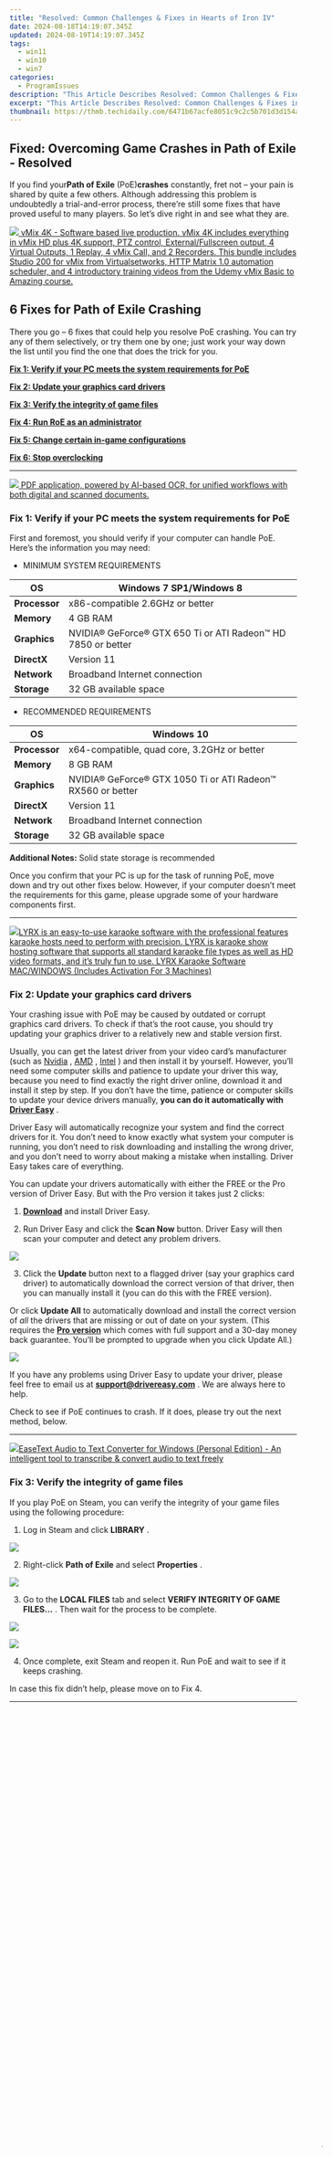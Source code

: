 ```yaml
---
title: "Resolved: Common Challenges & Fixes in Hearts of Iron IV"
date: 2024-08-18T14:19:07.345Z
updated: 2024-08-19T14:19:07.345Z
tags:
  - win11
  - win10
  - win7
categories:
  - ProgramIssues
description: "This Article Describes Resolved: Common Challenges & Fixes in Hearts of Iron IV"
excerpt: "This Article Describes Resolved: Common Challenges & Fixes in Hearts of Iron IV"
thumbnail: https://thmb.techidaily.com/6471b67acfe8051c9c2c5b701d3d154a93913c9b510e1febb60299ae780985b8.jpg
---
```


## Fixed: Overcoming Game Crashes in Path of Exile - Resolved

If you find your**Path of Exile** (PoE)**crashes** constantly, fret not – your pain is shared by quite a few others. Although addressing this problem is undoubtedly a trial-and-error process, there’re still some fixes that have proved useful to many players. So let’s dive right in and see what they are.

<!-- affiliate ads begin -->
<a href="https://secure.2checkout.com/order/checkout.php?PRODS=30901369&QTY=1&AFFILIATE=108875&CART=1"> <img src="https://secure.avangate.com/images/merchant/ce9a6fb2becc2d235e62b125e9260102/products/1_copy_vMixCallScreenshot1-large.jpg" border="0"> vMix 4K - Software based live production. vMix 4K includes everything in vMix HD plus 4K support, PTZ control, External/Fullscreen output, 4 Virtual Outputs, 1 Replay, 4 vMix Call, and 2 Recorders. 
This bundle includes Studio 200 for vMix from Virtualsetworks, HTTP Matrix 1.0 automation scheduler, and 4 introductory training videos from the Udemy vMix Basic to Amazing course. </a>
<!-- affiliate ads end -->
## 6 Fixes for Path of Exile Crashing

 There you go – 6 fixes that could help you resolve PoE crashing. You can try any of them selectively, or try them one by one; just work your way down the list until you find the one that does the trick for you.

[**Fix 1: Verify if your PC meets the system requirements for PoE**](https://tools.techidaily.com/drivereasy/download/)

**[Fix 2: Update your graphics card drivers](https://tools.techidaily.com/drivereasy/download/)**

**[Fix 3: Verify the integrity of game files](https://tools.techidaily.com/drivereasy/download/)**

**[Fix 4: Run RoE as an administrator](https://tools.techidaily.com/drivereasy/download/)**

[**Fix 5: Change certain in-game configurations**](https://tools.techidaily.com/drivereasy/download/)

**[Fix 6: Stop overclocking](https://tools.techidaily.com/drivereasy/download/)**

---

<!-- affiliate ads begin -->
<a href="https://checkout.abbyy.com/order/checkout.php?PRODS=39254549&QTY=1&AFFILIATE=108875&CART=1"> <img src="https://secure.avangate.com/images/merchant/0e5fb5c76fca16adbee503c9aff393cd/products/8_FR-Badges-NEW-FR-Standard-16-WIN-200.png" border="0"> PDF application, powered by AI-based OCR, for unified workflows with both digital and scanned documents. </a>
<!-- affiliate ads end -->
### Fix 1: Verify if your PC meets the system requirements for PoE

 First and foremost, you should verify if your computer can handle PoE. Here’s the information you may need:

* MINIMUM SYSTEM REQUIREMENTS

| **OS**        | Windows 7 SP1/Windows 8                                      |
| ------------- | ------------------------------------------------------------ |
| **Processor** | x86-compatible 2.6GHz or better                              |
| **Memory**    | 4 GB RAM                                                     |
| **Graphics**  | NVIDIA® GeForce® GTX 650 Ti or ATI Radeon™ HD 7850 or better |
| **DirectX**   | Version 11                                                   |
| **Network**   | Broadband Internet connection                                |
| **Storage**   | 32 GB available space                                        |

* RECOMMENDED REQUIREMENTS

| **OS**        | Windows 10                                                  |
| ------------- | ----------------------------------------------------------- |
| **Processor** | x64-compatible, quad core, 3.2GHz or better                 |
| **Memory**    | 8 GB RAM                                                    |
| **Graphics**  | NVIDIA® GeForce® GTX 1050 Ti or ATI Radeon™ RX560 or better |
| **DirectX**   | Version 11                                                  |
| **Network**   | Broadband Internet connection                               |
| **Storage**   | 32 GB available space                                       |

**Additional Notes:** Solid state storage is recommended

 Once you confirm that your PC is up for the task of running PoE, move down and try out other fixes below. However, if your computer doesn’t meet the requirements for this game, please upgrade some of your hardware components first.

---

<!-- affiliate ads begin -->
<a href="https://shop.pcdj.com/order/checkout.php?PRODS=4698998&QTY=1&AFFILIATE=108875&CART=1"> <img src="https://secure.avangate.com/images/merchant/47f4b6321e9fd8e8f7326a6adc1a7c1e/products/MacBook_Pro_lyrx-withsinger-tv.png" border="0">LYRX is an easy-to-use karaoke software with the professional features karaoke hosts need to perform with precision. LYRX is karaoke show hosting software that supports all standard karaoke file types as well as HD video formats, and it’s truly fun to use. 
LYRX Karaoke Software MAC/WINDOWS (Includes Activation For 3 Machines)</a>
<!-- affiliate ads end -->
### Fix 2: Update your graphics card drivers

 Your crashing issue with PoE may be caused by outdated or corrupt graphics card drivers. To check if that’s the root cause, you should try updating your graphics driver to a relatively new and stable version first.

 Usually, you can get the latest driver from your video card’s manufacturer (such as [Nvidia](https://www.nvidia.com/Download/index.aspx?lang=en-us) , [AMD](https://www.amd.com/en/support) , [Intel](https://downloadcenter.intel.com/) ) and then install it by yourself. However, you’ll need some computer skills and patience to update your driver this way, because you need to find exactly the right driver online, download it and install it step by step. If you don’t have the time, patience or computer skills to update your device drivers manually,   **you can do it automatically with [Driver Easy](https://tools.techidaily.com/drivereasy/download/)**  .

 Driver Easy will automatically recognize your system and find the correct drivers for it. You don’t need to know exactly what system your computer is running, you don’t need to risk downloading and installing the wrong driver, and you don’t need to worry about making a mistake when installing. Driver Easy takes care of everything.

 You can update your drivers automatically with either the FREE or the Pro version of Driver Easy. But with the Pro version it takes just 2 clicks:

 1) **[Download](https://tools.techidaily.com/drivereasy/download/)**  and install Driver Easy.

 2) Run Driver Easy and click the **Scan Now** button. Driver Easy will then scan your computer and detect any problem drivers.

![](https://images.drivereasy.com/wp-content/uploads/2019/06/image-439.png)

 3) Click the **Update**  button next to a flagged driver (say your graphics card driver) to automatically download the correct version of that driver, then you can manually install it (you can do this with the FREE version).

 Or click **Update All** to automatically download and install the correct version of _all_ the drivers that are missing or out of date on your system. (This requires the **[Pro version](https://tools.techidaily.com/drivereasy/download/)**  which comes with full support and a 30-day money back guarantee. You’ll be prompted to upgrade when you click Update All.)

![](https://images.drivereasy.com/wp-content/uploads/2019/08/image-283.png)

 If you have any problems using Driver Easy to update your driver, please feel free to email us at **<support@drivereasy.com>** . We are always here to help.

 Check to see if PoE continues to crash. If it does, please try out the next method, below.

---

<!-- affiliate ads begin -->
<a href="https://secure.2checkout.com/order/checkout.php?PRODS=40203538&QTY=1&AFFILIATE=108875&CART=1"><img src="https://secure.avangate.com/images/merchant/cc4b82e826b52ec41c810301548e8f48/products/audio-to-text-transcription-software.png" border="0">EaseText Audio to Text Converter for Windows (Personal Edition) - An intelligent tool to transcribe & convert audio to text freely </a>
<!-- affiliate ads end -->
### Fix 3: Verify the integrity of game files

 If you play PoE on Steam, you can verify the integrity of your game files using the following procedure:

 1) Log in Steam and click **LIBRARY** .

![](https://images.drivereasy.com/wp-content/uploads/2020/01/image-16-1024x218.png)

 2) Right-click **Path of Exile** and select **Properties** .

![](https://images.drivereasy.com/wp-content/uploads/2020/01/image-17.png)

 3) Go to the **LOCAL FILES** tab and select **VERIFY INTEGRITY OF GAME FILES…** . Then wait for the process to be complete.

<!-- affiliate ads begin -->
<a href="https://store.revouninstaller.com/order/checkout.php?PRODS=27889512&QTY=1&AFFILIATE=108875&CART=1"><img src="https://secure.avangate.com/images/merchant/4282ec8de8c9be897e7aff4aa231b1a4/728__90.jpg" border="0"></a>
<!-- affiliate ads end -->
![](https://images.drivereasy.com/wp-content/uploads/2020/01/image-18.png)

 4) Once complete, exit Steam and reopen it. Run PoE and wait to see if it keeps crashing.

In case this fix didn’t help, please move on to Fix 4.

---

<!-- affiliate ads begin -->
<span id="1793213">
					<video width="1080" height="1620" style="cursor:pointer"
           poster="//a.impactradius-go.com/display-clicktoplayimage/1793213.jpeg"
           onclick="if(!this.playClicked){this.play();this.setAttribute('controls',true);this.playClicked=true;}">
	   <source src="//a.impactradius-go.com/display-ad/19135-1793213">
	   <img src="//a.impactradius-go.com/display-clicktoplayimage/1793213.jpeg" style="border: none; height: 100%; width: 100%; object-fit: contain">
	</video>
	<div style="width:1080px;text-align:center"><a href="javascript:window.open(decodeURIComponent('https%3A%2F%2Ftinyland.pxf.io%2Fc%2F5597632%2F1793213%2F19135'), '_blank');void(0);">Click here</a></div>
</span>
<img height="0" width="0" src="https://imp.pxf.io/i/5597632/1793213/19135" style="position:absolute;visibility:hidden;" border="0" />
<!-- affiliate ads end -->
### Fix 4: Run RoE as an administrator

 This quick fix is more like a general solution for all the games that cannot be launched properly, and it’s very easy to apply. As long as you have the administrative privileges to run RoE, you should give this fix a try.

 1) Locate the **executable file** of RoE (such as PathOfExileSteam.exe) in your PC. Right-click on it and select **Properties** .

 If you cannot find the executable file, press the **Windows logo key** and **R** simultaneously on your keyboard and enter **taskmgr** . Click **OK**  to open the Task Manager.  
 Then, on the **Processes** tab, locate**Path of Exile** in the list of processes, right-click on it, and select **Open file location** .

![](https://images.drivereasy.com/wp-content/uploads/2019/10/image-24.png)

 2) In the Properties window, on the **Compatibility** tab, select **Run this program as an administrator** . Then click **Apply > OK** .

![](https://images.drivereasy.com/wp-content/uploads/2020/01/image-19.png)

 Now you should be able to run RoE under administrator privileges permanently. If you want to revert this configuration, simply uncheck **Run this program as an administrator** .

Still unable to solve the problem? If yes, proceed to the next fix.

---

<!-- affiliate ads begin -->
<a href="https://secure.2checkout.com/order/checkout.php?PRODS=37701530&QTY=1&AFFILIATE=108875&CART=1"><img src="https://secure.avangate.com/images/merchant/6fe0c81e3f9438db11ebbfba6c5ce460/products/copy_cbLogo_with_text_blue.png" border="0">CalendarBudget - Monthly subscription membership to CalendarBudget via web browser or mobile app. Support included. </a>
<!-- affiliate ads end -->
### Fix 5: Change certain in-game configurations

 According to many players, turning off**Engine Multithreading** and**VSync** under Graphics settings has cleared up the crashing problem for them. Here’s how to do it:

 1) On the Log-in screen, click**OPTIONS** .

<!-- affiliate ads begin -->
<a href="https://appsumo.8odi.net/c/5597632/2087407/7443" target="_top" id="2087407"><img src="//a.impactradius-go.com/display-ad/7443-2087407" border="0" alt="" width="600" height="500"/></a><img height="0" width="0" src="https://appsumo.8odi.net/i/5597632/2087407/7443" style="position:absolute;visibility:hidden;" border="0" />
<!-- affiliate ads end -->
![](https://images.drivereasy.com/wp-content/uploads/2020/01/image-13.png)

 2) On the**Graphics** tab, disable**Engine Multithreading** and**VSync** .

![](https://images.drivereasy.com/wp-content/uploads/2020/01/image-14.png)

![](https://images.drivereasy.com/wp-content/uploads/2020/01/image-15.png)

 3) Wait to see if the crashing issue reoccurs. If it does, maybe these two features should not be blamed for your trouble, and you can enable them later on.

---

### Fix 6: Stop overclocking

 To anyone in pursuit of ultimate gaming experience, it’s quite common to speed up the CPU/GPU a notch or two. Usually, it won’t cause you much trouble; just don’t push them too hard – otherwise, the overclocking may undermine the stability of your PC, raising the risks of game crashes and even hardware malfunction (such as overheat).

 If you’re now overclocking your computer, try to stop it for a while and see whether that resolves your crashing problem in PoE. If possible, underclock your GPU a bit and then turn down/off some of the in-game graphics settings. That will release some burden from your hardware and enable the game to run more fluidly, but it’s not essential.

---

 Hopefully this post helped you resolve the problem. If none of the above fixes work out, you should send a ticket to Grinding Gear Games (the developer of PoE) and ask them for help. Also, feel free to leave a comment below if you have any further questions or ideas. Thanks for reading!

* [crash](https://tools.techidaily.com/drivereasy/download/)
* [games](https://tools.techidaily.com/drivereasy/download/)

<ins class="adsbygoogle"
     style="display:block"
     data-ad-format="autorelaxed"
     data-ad-client="ca-pub-7571918770474297"
     data-ad-slot="1223367746"></ins>



<ins class="adsbygoogle"
     style="display:block"
     data-ad-client="ca-pub-7571918770474297"
     data-ad-slot="8358498916"
     data-ad-format="auto"
     data-full-width-responsive="true"></ins>

<span class="atpl-alsoreadstyle">Also read:</span>
<div><ul>
<li><a href="https://youtube-zero.techidaily.com/024-approved-the-changing-tide-of-youtube-earnings/"><u>[New] 2024 Approved  The Changing Tide of YouTube Earnings</u></a></li>
<li><a href="https://facebook-video-share.techidaily.com/new-unlock-video-potential-leading-tools-turning-youtubes-to-avis/"><u>[New] Unlock Video Potential  Leading Tools Turning YouTubes to Avis</u></a></li>
<li><a href="https://twitter-videos.techidaily.com/updated-2024-approved-mastering-twitter-archives-essential-steps-outlined/"><u>[Updated] 2024 Approved  Mastering Twitter Archives  Essential Steps Outlined</u></a></li>
<li><a href="https://vimeo-videos.techidaily.com/updated-quickening-vimeo-content-streams-for-2024/"><u>[Updated] Quickening Vimeo Content Streams for 2024</u></a></li>
<li><a href="https://youtube-stream.techidaily.com/2024-approved-exploring-youtubes-latest-revenue-guidelines/"><u>2024 Approved  Exploring YouTube's Latest Revenue Guidelines</u></a></li>
<li><a href="https://win-solutions.techidaily.com/advanced-fixes-to-enhance-your-gaming-experience-beating-low-fps-on-valheim-insights-from-2024/"><u>Advanced Fixes to Enhance Your Gaming Experience: Beating Low FPS on Valheim, Insights From 2024</u></a></li>
<li><a href="https://win-solutions.techidaily.com/call-of-duty-vanguard-performance-boost-eliminating-game-lag-and-freezing/"><u>Call of Duty: Vanguard Performance Boost - Eliminating Game Lag & Freezing</u></a></li>
<li><a href="https://win-solutions.techidaily.com/enhance-your-experience-of-baldurs-gate-6-essential-remedies-to-combat-game-lag/"><u>Enhance Your Experience of Baldur's Gate: 6 Essential Remedies to Combat Game Lag</u></a></li>
<li><a href="https://ai-voice-clone.techidaily.com/expert-analysis-of-ibuypowers-y60-high-performance-gaming-pc/"><u>Expert Analysis of iBUYPOWER's Y60 High-Performance Gaming PC</u></a></li>
<li><a href="https://win-solutions.techidaily.com/expert-tips-for-fixing-the-constant-shutdown-of-darkest-dungeon-2-on-your-pc-gaming-rig/"><u>Expert Tips for Fixing the Constant Shutdown of Darkest Dungeon 2 on Your PC Gaming Rig</u></a></li>
<li><a href="https://win-solutions.techidaily.com/expert-tips-on-rectifying-problems-with-unsuccessful-ryzen-master-setup/"><u>Expert Tips on Rectifying Problems with Unsuccessful Ryzen Master Setup</u></a></li>
<li><a href="https://win-solutions.techidaily.com/expert-tips-to-prevent-baldurn-gate-3-from-crashing-on-windows-systems/"><u>Expert Tips to Prevent Baldur'n Gate 3 From Crashing on Windows Systems</u></a></li>
<li><a href="https://win-solutions.techidaily.com/1723002904247-fix-the-crashing-problem-in-gta-5-step-by-step-tutorial-provided/"><u>Fix the Crashing Problem in GTA 5 – Step-by-Step Tutorial Provided</u></a></li>
<li><a href="https://win-solutions.techidaily.com/fixing-warzone-how-to-enable-graphics-card-usage-in-windows-11/"><u>Fixing Warzone: How to Enable Graphics Card Usage in Windows 11</u></a></li>
<li><a href="https://win-solutions.techidaily.com/how-to-address-and-prevent-ark-application-from-crashing-problems/"><u>How to Address and Prevent ARK Application From Crashing Problems</u></a></li>
<li><a href="https://win-solutions.techidaily.com/immediate-solutions-for-when-your-epic-games-launcher-fails-to-load/"><u>Immediate Solutions for When Your Epic Games Launcher Fails to Load</u></a></li>
<li><a href="https://youtube-clips.techidaily.com/in-2024-enhancing-video-quality-with-right-lighting/"><u>In 2024, Enhancing Video Quality with Right Lighting</u></a></li>
<li><a href="https://android-unlock.techidaily.com/in-2024-how-to-unlock-any-oppo-find-n3-flip-phone-password-using-emergency-call-by-drfone-android/"><u>In 2024, How To Unlock Any Oppo Find N3 Flip Phone Password Using Emergency Call</u></a></li>
<li><a href="https://phone-solutions.techidaily.com/in-2024-life360-learn-how-everything-works-on-honor-play-8t-drfone-by-drfone-virtual-android/"><u>In 2024, Life360 Learn How Everything Works On Honor Play 8T | Dr.fone</u></a></li>
<li><a href="https://unlock-android.techidaily.com/in-2024-top-12-prominent-vivo-y28-5g-fingerprint-not-working-solutions-by-drfone-android/"><u>In 2024, Top 12 Prominent Vivo Y28 5G Fingerprint Not Working Solutions</u></a></li>
<li><a href="https://win-solutions.techidaily.com/lost-in-battle-for-azeroth-or-stuck-on-overwatch-rebooting-your-way-back-into-the-game-servers/"><u>Lost in Battle for Azeroth or Stuck on Overwatch? Rebooting Your Way Back Into the Game Servers</u></a></li>
<li><a href="https://win-solutions.techidaily.com/mastering-the-fix-overcoming-divison-2s-startup-issues/"><u>Mastering the Fix: Overcoming Divison 2'S Startup Issues</u></a></li>
<li><a href="https://win-solutions.techidaily.com/navigating-through-the-new-terrain-how-fortnites-fps-adjusted-in-latest-update/"><u>Navigating Through the New Terrain: How Fortnite’s FPS Adjusted in Latest Update</u></a></li>
<li><a href="https://win-solutions.techidaily.com/overcome-the-troubles-how-to-fix-total-war-warhammer-ii-crashing-concerns-resolved-guide/"><u>Overcome the Troubles: How to Fix TOTAL WAR: Warhammer II Crashing Concerns | Resolved Guide</u></a></li>
<li><a href="https://win-solutions.techidaily.com/overcoming-blenders-persistent-shutdown-issues-on-your-windows-machine-a-complete-guide/"><u>Overcoming Blender's Persistent Shutdown Issues on Your Windows Machine – A Complete Guide</u></a></li>
<li><a href="https://win-solutions.techidaily.com/overcoming-common-errors-smooth-downloading-and-setup-of-age-of-empires-iv/"><u>Overcoming Common Errors: Smooth Downloading & Setup of Age of Empires IV</u></a></li>
<li><a href="https://win-solutions.techidaily.com/pc-gamers-rejoice-wrath-of-the-righteous-freezing-problem-fixed/"><u>PC Gamers Rejoice: Wrath of the Righteous Freezing Problem Fixed!</u></a></li>
<li><a href="https://win-solutions.techidaily.com/pc-troubles-heres-how-to-stop-hell-let-loose-from-crashing/"><u>PC Troubles? Here's How to Stop 'Hell Let Loose' From Crashing</u></a></li>
<li><a href="https://facebook.techidaily.com/privacy-control-removing-browsing-history-on-facebook/"><u>Privacy Control: Removing Browsing History on Facebook</u></a></li>
<li><a href="https://win-solutions.techidaily.com/resolving-no-ping-in-halo-infinity-correcting-the-data-center-connection-fault/"><u>Resolving 'No Ping' In Halo Infinity: Correcting the Data Center Connection Fault</u></a></li>
<li><a href="https://win-solutions.techidaily.com/solving-fall-guys-starting-issues-tips-for-smooth-gameplay/"><u>Solving 'Fall Guys' Starting Issues - Tips for Smooth Gameplay</u></a></li>
<li><a href="https://win-solutions.techidaily.com/troubleshooting-low-frames-per-second-in-frontiers-of-pandora-a-step-by-step-guide-to-smoother-playback/"><u>Troubleshooting Low Frames Per Second in 'Frontiers of Pandora': A Step-by-Step Guide to Smoother Playback</u></a></li>
<li><a href="https://win-solutions.techidaily.com/1723003574985-wolcen-lords-of-mayhem-pc-game-crash-issues-resolved/"><u>Wolcen - Lords of Mayhem PC Game Crash Issues Resolved</u></a></li>
</ul></div>
